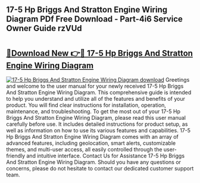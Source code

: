## 17-5 Hp Briggs And Stratton Engine Wiring Diagram PDf Free Download - Part-4i6 Service Owner Guide rzVUd

# <h2><a href="http://dfjti4k.blite.top/?on=17-5+Hp+Briggs+And+Stratton+Engine+Wiring+Diagram">🔗Download New 👉🔴 17-5 Hp Briggs And Stratton Engine Wiring Diagram</a></h2>

[![17-5 Hp Briggs And Stratton Engine Wiring Diagram download](https://i.imgur.com/lujVjoI.png)](http://dfjti4k.blite.top/?on=17-5+Hp+Briggs+And+Stratton+Engine+Wiring+Diagram)
Greetings and welcome to the user manual for your newly received 17-5 Hp Briggs And Stratton Engine Wiring Diagram. This comprehensive guide is intended to help you understand and utilize all of the features and benefits of your product. You will find clear instructions for installation, operation, maintenance, and troubleshooting. To get the most out of your 17-5 Hp Briggs And Stratton Engine Wiring Diagram, please read this user manual carefully before use. It includes detailed instructions for product setup, as well as information on how to use its various features and capabilities. 17-5 Hp Briggs And Stratton Engine Wiring Diagram comes with an array of advanced features, including geolocation, smart alerts, customizable themes, and multi-user access, all easily controlled through the user-friendly and intuitive interface. Contact Us for Assistance 17-5 Hp Briggs And Stratton Engine Wiring Diagram. Should you have any questions or concerns, please do not hesitate to contact our dedicated customer support team.
